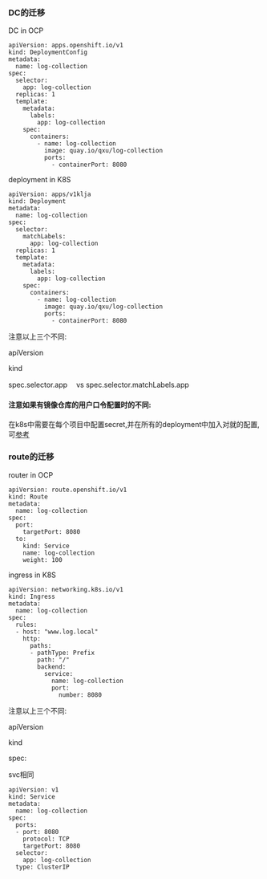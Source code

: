 ### DC的迁移

DC in OCP

```
apiVersion: apps.openshift.io/v1
kind: DeploymentConfig
metadata:
  name: log-collection
spec:
  selector:
    app: log-collection
  replicas: 1
  template:
    metadata:
      labels:
        app: log-collection
    spec:
      containers:
        - name: log-collection
          image: quay.io/qxu/log-collection
          ports:
            - containerPort: 8080

```



deployment in K8S

```
apiVersion: apps/v1klja
kind: Deployment
metadata:
  name: log-collection
spec:
  selector:
    matchLabels:
      app: log-collection
  replicas: 1
  template:
    metadata:
      labels:
        app: log-collection
    spec:
      containers:
        - name: log-collection
          image: quay.io/qxu/log-collection
          ports:
            - containerPort: 8080
```



注意以上三个不同:

apiVersion

kind

spec.selector.app   　vs   spec.selector.matchLabels.app　

#### 注意如果有镜像仓库的用户口令配置时的不同:

在k8s中需要在每个项目中配置secret,并在所有的deployment中加入对就的配置,可[参考](../basic/registry.md)



### route的迁移

router in OCP



```
apiVersion: route.openshift.io/v1
kind: Route
metadata:
  name: log-collection
spec:
  port:
    targetPort: 8080
  to:
    kind: Service
    name: log-collection
    weight: 100
```



ingress in K8S

```
apiVersion: networking.k8s.io/v1
kind: Ingress
metadata:
  name: log-collection
spec:
  rules:
  - host: "www.log.local"
    http:
      paths:
      - pathType: Prefix
        path: "/"
        backend:
          service:
            name: log-collection
            port:
              number: 8080
```

注意以上三个不同:

apiVersion

kind

spec:





svc相同

```
apiVersion: v1
kind: Service
metadata:
  name: log-collection
spec:
  ports:
  - port: 8080
    protocol: TCP
    targetPort: 8080
  selector:
    app: log-collection
  type: ClusterIP
```

